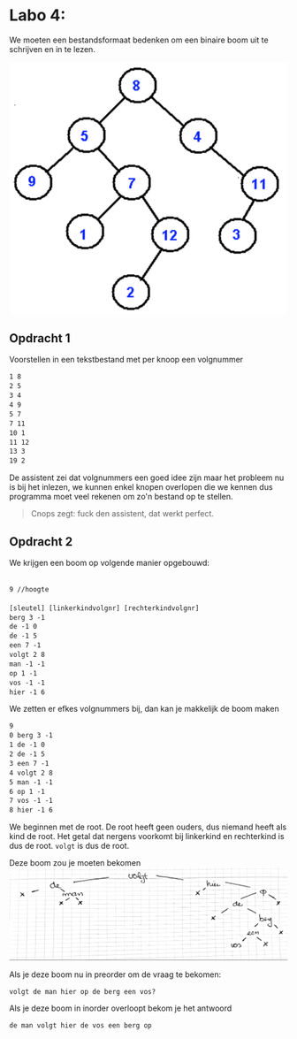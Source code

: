 # Labo 4:

We moeten een bestandsformaat bedenken om een binaire boom uit te schrijven
en in te lezen.

![](2019-04-04-09-49-51.png)

## Opdracht 1

Voorstellen in een tekstbestand met per knoop een volgnummer

```txt
1 8
2 5
3 4
4 9
5 7
7 11
10 1
11 12
13 3
19 2
```

De assistent zei dat volgnummers een goed idee zijn maar het probleem nu
is bij het inlezen, we kunnen enkel knopen overlopen die we kennen
dus programma moet veel rekenen om zo'n bestand op te stellen.

> Cnops zegt: fuck den assistent, dat werkt perfect.

## Opdracht 2

We krijgen een boom op volgende manier opgebouwd:

```txt

9 //hoogte

[sleutel] [linkerkindvolgnr] [rechterkindvolgnr]
berg 3 -1
de -1 0
de -1 5
een 7 -1
volgt 2 8
man -1 -1
op 1 -1
vos -1 -1
hier -1 6
```

We zetten er efkes volgnummers bij, dan kan je makkelijk de boom maken

```txt
9
0 berg 3 -1
1 de -1 0
2 de -1 5
3 een 7 -1
4 volgt 2 8
5 man -1 -1
6 op 1 -1
7 vos -1 -1
8 hier -1 6
```

We beginnen met de root. De root heeft geen ouders, dus niemand heeft als
kind de root. Het getal dat nergens voorkomt bij linkerkind en rechterkind
is dus de root. `volgt` is dus de root.

Deze boom zou je moeten bekomen
![](2019-04-04-19-20-39.png)

Als je deze boom nu in preorder om de vraag te bekomen:

```
volgt de man hier op de berg een vos?
```

Als je deze boom in inorder overloopt bekom je het antwoord

```
de man volgt hier de vos een berg op
```

